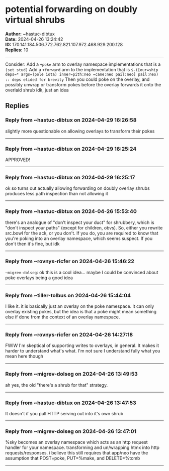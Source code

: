 # potential forwarding on doubly virtual shrubs

**Author:** ~hastuc-dibtux  
**Date:** 2024-04-26 13:24:42  
**ID:** 170.141.184.506.772.762.821.107.972.468.929.200.128  
**Replies:** 10  

---

Consider:
Add a `+poke` arm to overlay namespace implementations that is a `(set stud)` 
Add a `+forward` arm to the implementation that is `$-([our=ship deps=* args=(pole iota) inner=pith:neo =cane:neo pail:neo] pail:neo) :: deps elided for brevity`
Then you could poke on the overlay, and possibly unwrap or transform pokes before the overlay forwards it onto the overlaid shrub
idk, just an idea



## Replies

### Reply from ~hastuc-dibtux on 2024-04-29 16:26:58

slightly more questionable on allowing overlays to transform their pokes


---

### Reply from ~hastuc-dibtux on 2024-04-29 16:25:24

APPROVED!


---

### Reply from ~hastuc-dibtux on 2024-04-29 16:25:17

ok so turns out actually allowing forwarding on doubly overlay shrubs produces less path inspection than not allowing it


---

### Reply from ~hastuc-dibtux on 2024-04-26 15:53:40

there's an analogue of "don't inspect your duct" for shrubbery, which is "don't inspect your paths" (except for children, obvs). So, either you rewrite src.bowl for the ack, or you don't. If you do, you are required to know that you're poking into an overlay namespace, which seems suspect. If you don't then it's fine, but idk


---

### Reply from ~rovnys-ricfer on 2024-04-26 15:46:22

`~migrev-dolseg`: ok this is a cool idea... maybe I could be convinced about poke overlays being a good idea


---

### Reply from ~tiller-tolbus on 2024-04-26 15:44:04

I like it. it is basically just an overlay on the poke namespace. it can only overlay existing pokes, but the idea is that a poke might mean something else if done from the context of an overlay namespace. 


---

### Reply from ~rovnys-ricfer on 2024-04-26 14:27:18

FWIW I'm skeptical of supporting writes to overlays, in general. It makes it harder to understand what's what.  I'm not sure I understand fully what you mean here though


---

### Reply from ~migrev-dolseg on 2024-04-26 13:49:53

ah yes, the old "there's a shrub for that" strategy.


---

### Reply from ~hastuc-dibtux on 2024-04-26 13:47:53

It doesn't if you pull HTTP serving out into it's own shrub


---

### Reply from ~migrev-dolseg on 2024-04-26 13:47:01

%sky becomes an overlay namespace which acts as an http request handler for your namespace. transforming and un/wrapping htmx into http requests/responses. i believe this still requires that app/neo have the assumption that POST=poke, PUT=%make, and DELETE=%tomb


---

